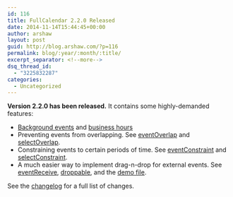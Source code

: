 ```yaml
---
id: 116
title: FullCalendar 2.2.0 Released
date: 2014-11-14T15:44:45+00:00
author: arshaw
layout: post
guid: http://blog.arshaw.com/?p=116
permalink: blog/:year/:month/:title/
excerpt_separator: <!--more-->
dsq_thread_id:
  - "3225832287"
categories:
  - Uncategorized
---
```

**Version 2.2.0 has been released.** It contains some highly-demanded features:<!--more-->

  * [Background events](http://fullcalendar.io/docs/event_rendering/Background_Events/) and [business hours](http://fullcalendar.io/docs/display/businessHours/)
  * Preventing events from overlapping. See [eventOverlap](http://fullcalendar.io/docs/event_ui/eventOverlap/) and [selectOverlap](http://fullcalendar.io/docs/selection/selectOverlap/).
  * Constraining events to certain periods of time. See [eventConstraint](http://fullcalendar.io/docs/event_ui/eventConstraint/) and [selectConstraint](http://fullcalendar.io/docs/selection/selectConstraint/).
  * A much easier way to implement drag-n-drop for external events. See [eventReceive](http://fullcalendar.io/docs/dropping/eventReceive/), [droppable](http://fullcalendar.io/docs/dropping/droppable/), and the [demo file](https://github.com/arshaw/fullcalendar/blob/v2.2.0/demos/external-dragging.html).

See the [changelog](https://github.com/arshaw/fullcalendar/releases/tag/v2.2.0) for a full list of changes.